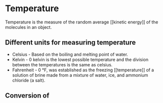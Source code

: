 # Temperature

Temperature is the measure of the random average [[kinetic energy]] of the molecules in an object.

## Different units for measuring temperature

- Celsius - Based on the boiling and melting point of water.
- Kelvin - 0 kelvin is the lowest possible temperature and the division between the temperatures is the same as celsius.
- Fahrenheit - 0 °F, was established as the freezing [[temperature]] of a solution of brine made from a mixture of water, ice, and ammonium chloride (a salt).

## Conversion of 